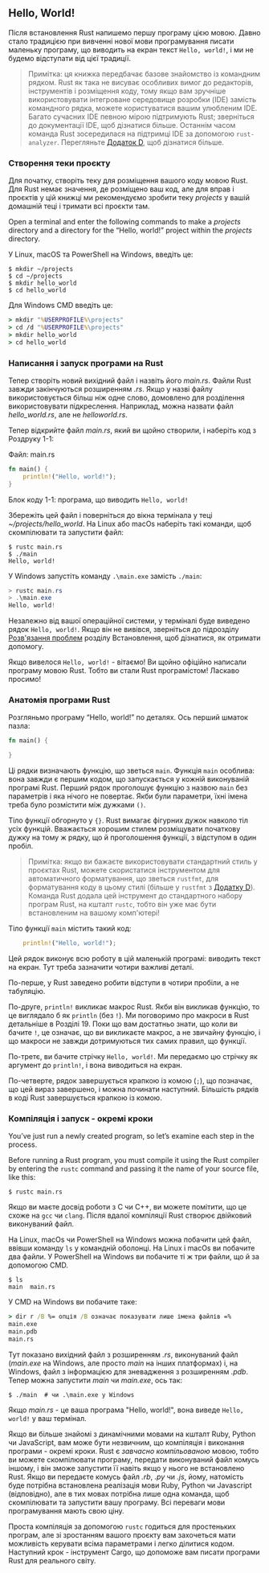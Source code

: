 ## Hello, World!

Після встановлення Rust напишемо першу програму цією мовою. Давно стало традицією при вивченні нової мови програмування писати маленьку програму, що виводить на екран текст `Hello, world!`, і ми не будемо відступати від цієї традиції.

> Примітка: ця книжка передбачає базове знайомство із командним рядком. Rust як така не висуває особливих вимог до редакторів, інструментів і розміщення коду, тому якщо вам зручніше використовувати інтегроване середовище розробки (IDE) замість командного рядка, можете користуватися вашим улюбленим IDE. Багато сучасних IDE певною мірою підтримують Rust; зверніться до документації IDE, щоб дізнатися більше. Останнім часом команда Rust зосередилася на підтримці IDE за допомогою `rust-analyzer`. Перегляньте [Додаток D][devtools],<!-- ignore --> щоб дізнатися більше.

### Створення теки проєкту

Для початку, створіть теку для розміщення вашого коду мовою Rust. Для Rust немає значення, де розміщено ваш код, але для вправ і проєктів у цій книжці ми рекомендуємо зробити теку *projects* у вашій домашній теці і тримати всі проєкти там.

Open a terminal and enter the following commands to make a *projects* directory and a directory for the “Hello, world!” project within the *projects* directory.

У Linux, macOS та PowerShell на Windows, введіть це:

```console
$ mkdir ~/projects
$ cd ~/projects
$ mkdir hello_world
$ cd hello_world
```

Для Windows CMD введіть це:

```cmd
> mkdir "%USERPROFILE%\projects"
> cd /d "%USERPROFILE%\projects"
> mkdir hello_world
> cd hello_world
```

### Написання і запуск програми на Rust

Тепер створіть новий вихідний файл і назвіть його *main.rs*. Файли Rust завжди закінчуються розширенням *.rs*. Якщо у назві файлу використовується більш ніж одне слово, домовлено для розділення використовувати підкреслення. Наприклад, можна назвати файл *hello_world.rs*, але не *helloworld.rs*.

Тепер відкрийте файл *main.rs*, який ви щойно створили, і наберіть код з Роздруку 1-1:

<span class="filename">Файл: main.rs</span>

```rust
fn main() {
    println!("Hello, world!");
}
```

<span class="caption">Блок коду 1-1: програма, що виводить `Hello, world!`</span>

Збережіть цей файл і поверніться до вікна термінала у теці *~/projects/hello_world*. На Linux або macOs наберіть такі команди, щоб скомпілювати та запустити файл:

```console
$ rustc main.rs
$ ./main
Hello, world!
```

У Windows запустіть команду `.\main.exe` замість `./main`:

```powershell
> rustc main.rs
> .\main.exe
Hello, world!
```

Незалежно від вашої операційної системи, у терміналі буде виведено рядок `Hello, world!`. Якщо він не вивівся, зверніться до підрозділу [Розв'язання проблем][troubleshooting]<!-- ignore --> розділу Встановлення, щоб дізнатися, як отримати допомогу.

Якщо вивелося `Hello, world!` - вітаємо! Ви щойно офіційно написали програму мовою Rust. Тобто ви стали Rust програмістом! Ласкаво просимо!

### Анатомія програми Rust

Розгляньмо програму “Hello, world!” по деталях. Ось перший шматок пазла:

```rust
fn main() {

}
```

Ці рядки визначають функцію, що зветься `main`. Функція `main` особлива: вона завжди є першим кодом, що запускається у кожній виконуваній програмі Rust. Перший рядок проголошує функцію з назвою `main` без параметрів і яка нічого не повертає. Якби були параметри, їхні імена треба було розмістити між дужками `()`.

Тіло функції обгорнуто у `{}`. Rust вимагає фігурних дужок навколо тіл усіх функцій. Вважається хорошим стилем розміщувати початкову дужку на тому ж рядку, що й проголошення функції, з відступом в один пробіл.

> Примітка: якщо ви бажаєте використовувати стандартний стиль у проєктах Rust, можете скористатися інструментом для автоматичного форматування, що зветься `rustfmt`, для форматування коду в цьому стилі (більше у `rustfmt` з [Додатку D][devtools]<!-- ignore -->). Команда Rust додала цей інструмент до стандартного набору програм Rust, на кшталт `rustc`, тобто він уже має бути встановленим на вашому комп'ютері!

Тіло функції `main` містить такий код:

```rust
    println!("Hello, world!");
```

Цей рядок виконує всю роботу в цій маленькій програмі: виводить текст на екран. Тут треба зазначити чотири важливі деталі.

По-перше, у Rust заведено робити відступи в чотири пробіли, а не табуляцію.

По-друге, `println!` викликає макрос Rust. Якби він викликав функцію, то це виглядало б як `println` (без `!`). Ми поговоримо про макроси в Rust детальніше в Розділі 19. Поки що вам достатньо знати, що коли ви бачите `!`, це означає, що ви викликаєте макрос, а не звичайну функцію, і що макроси не завжди дотримуються тих самих правил, що функції.

По-третє, ви бачите стрічку `Hello, world!`. Ми передаємо цю стрічку як аргумент до `println!`, і вона виводиться на екран.

По-четверте, рядок завершується крапкою із комою (`;`), що позначає, що цей вираз завершено, і можна починати наступний. Більшість рядків в коді Rust завершується крапкою із комою.

### Компіляція і запуск - окремі кроки

You’ve just run a newly created program, so let’s examine each step in the process.

Before running a Rust program, you must compile it using the Rust compiler by entering the `rustc` command and passing it the name of your source file, like this:

```console
$ rustc main.rs
```

Якщо ви маєте досвід роботи з C чи C++, ви можете помітити, що це схоже на `gcc` чи `clang`. Після вдалої компіляції Rust створює двійковий виконуваний файл.

На Linux, macOs чи PowerShell на Windows можна побачити цей файл, ввівши команду `ls` у командній оболонці. На Linux і macOs ви побачите два файли. У PowerShell на Windows ви побачите ті ж три файли, що й за допомогою CMD.

```console
$ ls
main  main.rs
```

У CMD на Windows ви побачите таке:

```cmd
> dir r /B %= опція /B означає показувати лише імена файлів =%
main.exe
main.pdb
main.rs
```

Тут показано вихідний файл з розширенням *.rs*, виконуваний файл (*main.exe* на Windows, але просто *main* на інших платформах) і, на Windows, файл з інформацією для зневадження з розширенням *.pdb*. Тепер можна запустити *main* чи *main.exe*, ось так:

```console
$ ./main  # чи .\main.exe у Windows
```

Якщо *main.rs* - це ваша програма "Hello, world!", вона виведе `Hello, world!` у ваш термінал.

Якщо ви більше знайомі з динамічними мовами на кшталт Ruby, Python чи JavaScript, вам може бути незвичним, що компіляція і виконання програми - окремі кроки. Rust є *завчасно компільованою* мовою, тобто ви можете скомпілювати програму, передати виконуваний файл комусь іншому, і він зможе запустити її навіть якщо у нього не встановлено Rust. Якщо ви передаєте комусь файл *.rb*, *.py* чи *.js*, йому, натомість буде потрібна встановлена реалізація мови Ruby, Python чи Javascript (відповідно), але в тих мовах потрібна лише одна команда, щоб скомпілювати та запустити вашу програму. Всі переваги мови програмування мають свою ціну.

Проста компіляція за допомогою `rustc` годиться для простеньких програм, але зі зростанням вашого проєкту вам захочеться мати можливість керувати всіма параметрами і легко ділитися кодом. Наступний крок - інструмент Cargo, що допоможе вам писати програми Rust для реального світу.

[troubleshooting]: ch01-01-installation.html#troubleshooting
[devtools]: appendix-04-useful-development-tools.md
[devtools]: appendix-04-useful-development-tools.md
